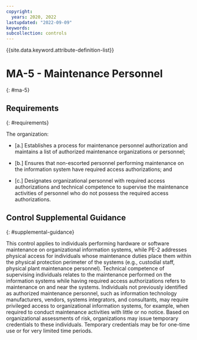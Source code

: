 ```yaml
---
copyright:
  years: 2020, 2022
lastupdated: "2022-09-09"
keywords: 
subcollection: controls
---
```


{{site.data.keyword.attribute-definition-list}}

# MA-5 - Maintenance Personnel
{: #ma-5}

## Requirements
{: #requirements}

The organization:

- \[a.\] Establishes a process for maintenance personnel authorization and maintains a list of authorized maintenance organizations or personnel;

- \[b.\] Ensures that non-escorted personnel performing maintenance on the information system have required access authorizations; and

- \[c.\] Designates organizational personnel with required access authorizations and technical competence to supervise the maintenance activities of personnel who do not possess the required access authorizations.

## Control Supplemental Guidance
{: #supplemental-guidance}

This control applies to individuals performing hardware or software maintenance on organizational information systems, while PE-2 addresses physical access for individuals whose maintenance duties place them within the physical protection perimeter of the systems (e.g., custodial staff, physical plant maintenance personnel). Technical competence of supervising individuals relates to the maintenance performed on the information systems while having required access authorizations refers to maintenance on and near the systems. Individuals not previously identified as authorized maintenance personnel, such as information technology manufacturers, vendors, systems integrators, and consultants, may require privileged access to organizational information systems, for example, when required to conduct maintenance activities with little or no notice. Based on organizational assessments of risk, organizations may issue temporary credentials to these individuals. Temporary credentials may be for one-time use or for very limited time periods.


